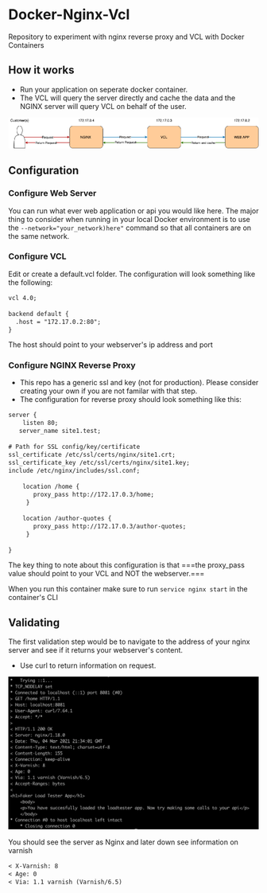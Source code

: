 # Docker-Nginx-Vcl
Repository to experiment with nginx reverse proxy and VCL with Docker Containers

## How it works 
- Run your application on seperate docker container.
- The VCL will query the server directly and cache the data and the NGINX server will query VCL on behalf of the user.

![](/images/vcl_diagram.png)

## Configuration 

### Configure Web Server
You can run what ever web application or api you would like here. The major thing to consider when running in your local Docker environment is to use the `--network="your_network)here"` command so that all containers are on the same network.

### Configure VCL
Edit or create a default.vcl folder. The configuration will look something like the following:
```
vcl 4.0;

backend default {
  .host = "172.17.0.2:80";
}
```
The host should point to your webserver's ip address and port

### Configure NGINX Reverse Proxy
- This repo has a generic ssl and key (not for production). Please consider creating your own if you are not familar with that step. 
- The configuration for reverse proxy should look something like this:
```
server {
    listen 80;
   server_name site1.test;

# Path for SSL config/key/certificate
ssl_certificate /etc/ssl/certs/nginx/site1.crt;
ssl_certificate_key /etc/ssl/certs/nginx/site1.key;
include /etc/nginx/includes/ssl.conf;

    location /home {
       proxy_pass http://172.17.0.3/home;
     }

    location /author-quotes {
       proxy_pass http://172.17.0.3/author-quotes;
     }

}
```

The key thing to note about this configuration is that ===the proxy_pass value should point to your VCL and NOT the webserver.===

When you run this container make sure to run `service nginx start` in the container's CLI

## Validating 

The first validation step would be to navigate to the address of your nginx server and see if it returns your webserver's content. 

- Use curl to return information on request.

![](/images/curl.png)

You should see the server as Nginx and later down see information on varnish

```
< X-Varnish: 8
< Age: 0
< Via: 1.1 varnish (Varnish/6.5)
```
